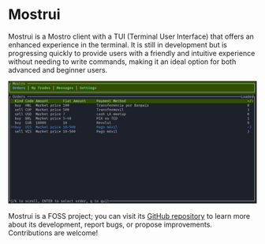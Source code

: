 # Mostrui

Mostrui is a Mostro client with a TUI (Terminal User Interface) that offers an enhanced experience in the terminal. It is still in development but is progressing quickly to provide users with a friendly and intuitive experience without needing to write commands, making it an ideal option for both advanced and beginner users.

![mostrui](./assets/images/mostrui.png)

Mostrui is a FOSS project; you can visit its [GitHub repository](https://github.com/MostroP2P/mostrui) to learn more about its development, report bugs, or propose improvements. Contributions are welcome!

